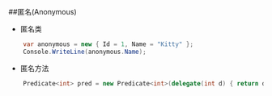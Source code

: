 ##匿名(Anonymous)

* 匿名类

``` csharp
	var anonymous = new { Id = 1, Name = "Kitty" };
	Console.WriteLine(anonymous.Name);
```



* 匿名方法

```csharp
	Predicate<int> pred = new Predicate<int>(delegate(int d) { return d > 0; }); 
```
